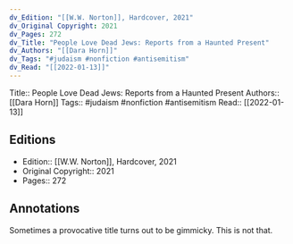 ```yaml
---
dv_Edition: "[[W.W. Norton]], Hardcover, 2021"
dv_Original Copyright: 2021
dv_Pages: 272
dv_Title: "People Love Dead Jews: Reports from a Haunted Present"
dv_Authors: "[[Dara Horn]]"
dv_Tags: "#judaism #nonfiction #antisemitism"
dv_Read: "[[2022-01-13]]"
---
```

Title:: People Love Dead Jews: Reports from a Haunted Present
Authors:: [[Dara Horn]]
Tags:: #judaism #nonfiction #antisemitism
Read:: [[2022-01-13]]

## Editions
- Edition:: [[W.W. Norton]], Hardcover, 2021
- Original Copyright:: 2021
- Pages:: 272 

## Annotations

Sometimes a provocative title turns out to be gimmicky. This is not that.